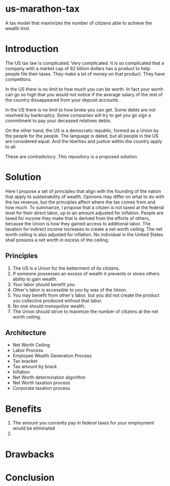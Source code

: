 # us-marathon-tax
A tax model that maximizes the number of citizens able to achieve the wealth limit.

# Introduction

The US tax law is complicated. Very complicated. It is so complicated that a company with a market cap of 62 billion dollars has a product to help people file their taxes. They make a lot of money on that product. They have competitors.

In the US there is no limit to how much you can be worth. In fact your worth can go so high that you would not notice if the average salary of the rest of the country dissappeared from your deposit accounts.

In the US there is no limit to how broke you can get. Some debts are not resolved by bankruptcy. Some companies will try to get you go sign a commitment to pay your deceased relatives debts.

On the other hand, the US is a democratic republic, formed as a Union by the people for the people. The language is dated, but all people in the US are considered equal. And the liberties and justice within the country apply to all.

These are contradictory. This repository is a proposed solution.

# Solution

Here I propose a set of principles that align with the founding of the nation that apply to sustainability of wealth. Opinions may differ on what to do with the tax revenue, but the principles affect where the tax comes from and how much. To summarize, I propose that a citizen is not taxed at the federal level for their direct labor, up to an amount adjusted for inflation. People are taxed for income they make that is derived from the efforts of others, because the Union is how they gained access to additional labor. The taxation for indirect income increases to create a net worth ceiling. The net worth ceiling is also adjusted for inflation. No individual in the United States shall possess a net worth in excess of the ceiling.

## Principles

1. The US is a Union for the betterment of its citizens.
1. If someone possesses an excess of wealth it prevents or slows others ability to gain wealth.
1. Your labor should benefit you.
1. Other's labor is accessible to you by was of the Union.
1. You may benefit from other's labor, but you did not create the product you collective produced without that labor.
1. No one should monopolize wealth.
1. The Union should strive to maximize the number of citizens at the net worth ceiling.

## Architecture

* Net Worth Ceiling
* Labor Process
* Employee Wealth Generation Process
* Tax bracket
* Tax amount by brack
* Inflation
* Net Worth determination algorithm
* Net Worth taxation process
* Corporate taxation process

# Benefits
1. The amount you currently pay in federal taxes for your employment would be eliminated
1. 

# Drawbacks


# Conclusion







